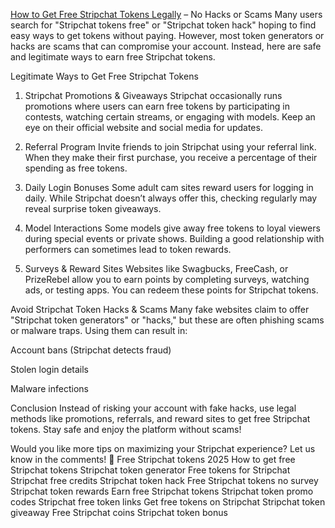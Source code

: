 [How to Get Free Stripchat Tokens Legally](https://stripchatmod.weebly.com/) – No Hacks or Scams
Many users search for "Stripchat tokens free" or "Stripchat token hack" hoping to find easy ways to get tokens without paying. However, most token generators or hacks are scams that can compromise your account. Instead, here are safe and legitimate ways to earn free Stripchat tokens.

Legitimate Ways to Get Free Stripchat Tokens
1. Stripchat Promotions & Giveaways
Stripchat occasionally runs promotions where users can earn free tokens by participating in contests, watching certain streams, or engaging with models. Keep an eye on their official website and social media for updates.

2. Referral Program
Invite friends to join Stripchat using your referral link. When they make their first purchase, you receive a percentage of their spending as free tokens.

3. Daily Login Bonuses
Some adult cam sites reward users for logging in daily. While Stripchat doesn’t always offer this, checking regularly may reveal surprise token giveaways.

4. Model Interactions
Some models give away free tokens to loyal viewers during special events or private shows. Building a good relationship with performers can sometimes lead to token rewards.

5. Surveys & Reward Sites
Websites like Swagbucks, FreeCash, or PrizeRebel allow you to earn points by completing surveys, watching ads, or testing apps. You can redeem these points for Stripchat tokens.

Avoid Stripchat Token Hacks & Scams
Many fake websites claim to offer "Stripchat token generators" or "hacks," but these are often phishing scams or malware traps. Using them can result in:

Account bans (Stripchat detects fraud)

Stolen login details

Malware infections

Conclusion
Instead of risking your account with fake hacks, use legal methods like promotions, referrals, and reward sites to get free Stripchat tokens. Stay safe and enjoy the platform without scams!

Would you like more tips on maximizing your Stripchat experience? Let us know in the comments! 🚀
Free Stripchat tokens 2025
How to get free Stripchat tokens
Stripchat token generator
Free tokens for Stripchat
Stripchat free credits
Stripchat token hack
Free Stripchat tokens no survey
Stripchat token rewards
Earn free Stripchat tokens
Stripchat token promo codes
Stripchat free token links
Get free tokens on Stripchat
Stripchat token giveaway
Free Stripchat coins
Stripchat token bonus
